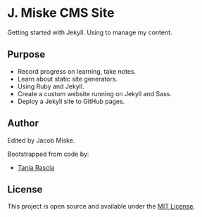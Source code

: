 # J. Miske CMS Site

Getting started with Jekyll. Using to manage my content.

## Purpose

- Record progress on learning, take notes.
- Learn about static site generators.
- Using Ruby and Jekyll.
- Create a custom website running on Jekyll and Sass.
- Deploy a Jekyll site to GitHub pages.

## Author

Edited by Jacob Miske.

Bootstrapped from code by:
- [Tania Rascia](https://www.taniarascia.com)

## License

This project is open source and available under the [MIT License](LICENSE).
